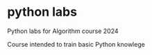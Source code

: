 # python labs

Python labs for Algorithm course 2024

Course intended to train basic Python knowlege
